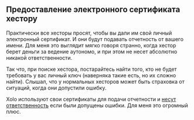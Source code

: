 ## Предоставление электронного сертификата хестору

Практически все хесторы просят, чтобы вы дали им свой личный электронный
сертификат. И они будут подавать отчетность от вашего имени. Для
меня это выглядит мягко говоря странно, когда хестор берет деньги за ведение
аутономо, и при этом не несет абсолютно никакой
ответственности.

Так что, при поиске хестора, постарайтесь найти того, кто не будет требовать
у вас личный ключ (наверняка такие есть, но их сложно найти).
Слышал, что у нормальных хесторов может быть страховка от ситуаций, когда они
допустили ошибку.

Xolo используют свои сертификаты для подачи отчетности и [несут ответственность](#ответственность-в-случае-ошибки) если
были допущены ошибки. Для меня это огромный плюс.
